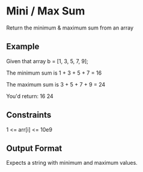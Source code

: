 # Mini / Max Sum

Return the minimum & maximum sum from an array


## Example

Given that array b = [1, 3, 5, 7, 9];

The minimum sum is 1 + 3 + 5 + 7 = 16

The maximum sum is 3 + 5 + 7 + 9 = 24

You'd return: 16 24


## Constraints

1 <= arr[i] <= 10e9


## Output Format

Expects a string with minimum and maximum values.
